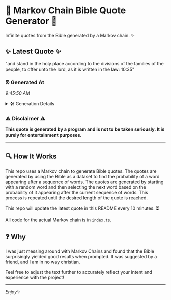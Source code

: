 # 📖 Markov Chain Bible Quote Generator 📖

Infinite quotes from the Bible generated by a Markov chain. ✨

## ✨ Latest Quote ✨
"and stand in the holy place according to the divisions of the families of the people, to offer unto the lord, as it is written in the law: 10:35"

### ⏰ Generated At
*9:45:50 AM*

<details>
    <summary>🛠️ Generation Details</summary>
    <p>
        <strong>🌱 Seed:</strong> and<br>
        <strong>🔄 Iterations:</strong> 28<br>
        <strong>📜 Context History:</strong><br>[ and ]: stand<br>[ and, stand ]: in<br>[ and, stand, in ]: the<br>[ and, stand, in, the ]: holy<br>[ and, stand, in, the, holy ]: place<br>[ and, stand, in, the, holy, place ]: according<br>[ stand, in, the, holy, place, according ]: to<br>[ in, the, holy, place, according, to ]: the<br>[ the, holy, place, according, to, the ]: divisions<br>[ holy, place, according, to, the, divisions ]: of<br>[ place, according, to, the, divisions, of ]: the<br>[ according, to, the, divisions, of, the ]: families<br>[ to, the, divisions, of, the, families ]: of<br>[ the, divisions, of, the, families, of ]: the<br>[ divisions, of, the, families, of, the ]: people,<br>[ of, the, families, of, the, people, ]: to<br>[ the, families, of, the, people,, to ]: offer<br>[ families, of, the, people,, to, offer ]: unto<br>[ of, the, people,, to, offer, unto ]: the<br>[ the, people,, to, offer, unto, the ]: lord,<br>[ people,, to, offer, unto, the, lord, ]: as<br>[ to, offer, unto, the, lord,, as ]: it<br>[ offer, unto, the, lord,, as, it ]: is<br>[ unto, the, lord,, as, it, is ]: written<br>[ the, lord,, as, it, is, written ]: in<br>[ lord,, as, it, is, written, in ]: the<br>[ as, it, is, written, in, the ]: law:<br>[ it, is, written, in, the, law: ]: 10:35<br>
    </p>
</details>

### ⚠️ Disclaimer ⚠️
**This quote is generated by a program and is not to be taken seriously. It is purely for entertainment purposes.**

---

## 🔍 How It Works

This repo uses a Markov chain to generate Bible quotes. The quotes are generated by using the Bible as a dataset to find the probability of a word appearing after a sequence of words. The quotes are generated by starting with a random word and then selecting the next word based on the probability of it appearing after the current sequence of words. This process is repeated until the desired length of the quote is reached.

This repo will update the latest quote in this README every 10 minutes. ⏳

All code for the actual Markov chain is in `index.ts`.

## ❓ Why

I was just messing around with Markov Chains and found that the Bible surprisingly yielded good results when prompted. 
It was suggested by a friend, and I am in no way christian.

Feel free to adjust the text further to accurately reflect your intent and experience with the project!

---

*Enjoy*✨
